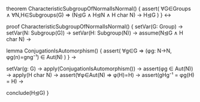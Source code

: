 theorem CharacteristicSubgroupOfNormalIsNormal() {
  assert(
    ∀G∈Groups ∧ ∀N,H∈Subgroups(G) ⇒
    (N⊴G ∧ H⊴N ∧ H char N) → H⊴G
  )
} ↔

proof CharacteristicSubgroupOfNormalIsNormal() {
  setVar(G: Group) →
  setVar(N: Subgroup(G)) →
  setVar(H: Subgroup(N)) →
  assume(N⊴G ∧ H char N) →
  
  lemma ConjugationIsAutomorphism() {
    assert(
      ∀g∈G ⇒ (φg: N→N, φg(n)=gng⁻¹) ∈ Aut(N)
    )
  } →
  
  setVar(g: G) →
  apply(ConjugationIsAutomorphism()) →
  assert(φg ∈ Aut(N)) →
  apply(H char N) →
  assert(∀φ∈Aut(N) ⇒ φ(H)=H) →
  assert(gHg⁻¹ = φg(H) = H) →
  
  conclude(H⊴G)
}